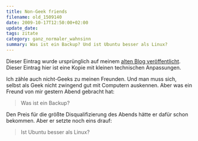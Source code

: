```yaml
---
title: Non-Geek friends
filename: old_1509140
date: 2009-10-17T12:50:00+02:00
update_date:
tags: zitate
category: ganz_normaler_wahnsinn
summary: Was ist ein Backup? Und ist Ubuntu besser als Linux?
---
```

Dieser Eintrag wurde ursprünglich auf meinem [alten Blog veröffentlicht](https://stu.blogger.de/stories/1509140/). Dieser Eintrag hier ist eine Kopie mit kleinen technischen Anpassungen.

Ich zähle auch nicht-Geeks zu meinen Freunden. Und man muss sich, selbst als Geek nicht zwingend gut mit Computern auskennen. Aber was ein Freund von mir gestern Abend gebracht hat:

> Was ist ein Backup?

Den Preis für die größte Disqualifizierung des Abends hätte er dafür schon bekommen. Aber er setzte noch eins drauf:

> Ist Ubuntu besser als Linux?
